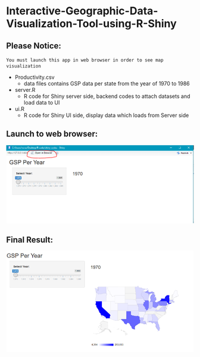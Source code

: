 # Interactive-Geographic-Data-Visualization-Tool-using-R-Shiny

## Please Notice:
    You must launch this app in web browser in order to see map visualization

* Productivity.csv 
    * data files contains GSP data per state from the year of 1970 to 1986
* server.R  
    * R code for Shiny server side, backend codes to attach datasets and load data to UI
* ui.R
    * R code for Shiny UI side, display data which loads from Server side
    
## Launch to web browser:
![alt](https://github.com/versehe/Interactive-Geographic-Data-Visualization-Tool-using-R-Shiny/blob/master/launch%20app%20instruction.PNG?raw=true)

## Final Result:
![alt](https://github.com/versehe/Interactive-Geographic-Data-Visualization-Tool-using-R-Shiny/blob/master/final%20result.PNG?raw=true)
